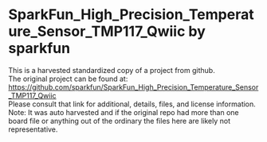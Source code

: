 
# SparkFun_High_Precision_Temperature_Sensor_TMP117_Qwiic by sparkfun  
This is a harvested standardized copy of a project from github.  
The original project can be found at:  
https://github.com/sparkfun/SparkFun_High_Precision_Temperature_Sensor_TMP117_Qwiic  
Please consult that link for additional, details, files, and license information.  
Note: It was auto harvested and if the original repo had more than one board file or anything out of the ordinary the files here are likely not representative.  
    